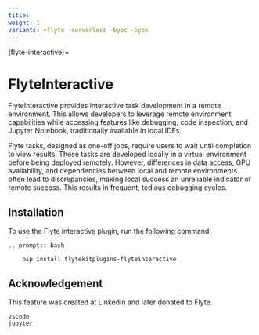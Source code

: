 ```yaml
---
title:
weight: 1
variants: +flyte -serverless -byoc -byok
---
```


(flyte-interactive)=

# FlyteInteractive




FlyteInteractive provides interactive task development in a remote environment. This allows developers to leverage remote environment capabilities while accessing features like debugging, code inspection, and Jupyter Notebook, traditionally available in local IDEs.


Flyte tasks, designed as one-off jobs, require users to wait until completion to view results. These tasks are developed locally in a virtual environment before being deployed remotely. However, differences in data access, GPU availability, and dependencies between local and remote environments often lead to discrepancies, making local success an unreliable indicator of remote success. This results in frequent, tedious debugging cycles.



## Installation

To use the Flyte interactive plugin, run the following command:

```{eval-rst}
.. prompt:: bash

    pip install flytekitplugins-flyteinteractive
```


## Acknowledgement

This feature was created at LinkedIn and later donated to Flyte.

```{auto-examples-toc}
vscode
jupyter
```
